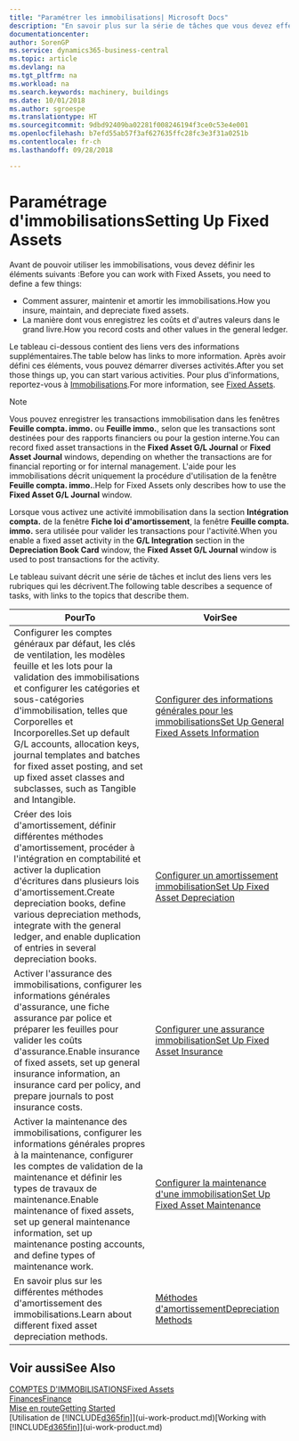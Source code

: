```yaml
---
title: "Paramétrer les immobilisations| Microsoft Docs"
description: "En savoir plus sur la série de tâches que vous devez effectuer pour configurer les immobilisations, telles que les machines ou les bâtiments."
documentationcenter: 
author: SorenGP
ms.service: dynamics365-business-central
ms.topic: article
ms.devlang: na
ms.tgt_pltfrm: na
ms.workload: na
ms.search.keywords: machinery, buildings
ms.date: 10/01/2018
ms.author: sgroespe
ms.translationtype: HT
ms.sourcegitcommit: 9dbd92409ba02281f008246194f3ce0c53e4e001
ms.openlocfilehash: b7efd55ab57f3af627635ffc28fc3e3f31a0251b
ms.contentlocale: fr-ch
ms.lasthandoff: 09/28/2018

---
```

# <a name="setting-up-fixed-assets"></a><span data-ttu-id="e0295-103">Paramétrage d'immobilisations</span><span class="sxs-lookup"><span data-stu-id="e0295-103">Setting Up Fixed Assets</span></span>
<span data-ttu-id="e0295-104">Avant de pouvoir utiliser les immobilisations, vous devez définir les éléments suivants :</span><span class="sxs-lookup"><span data-stu-id="e0295-104">Before you can work with Fixed Assets, you need to define a few things:</span></span>  

* <span data-ttu-id="e0295-105">Comment assurer, maintenir et amortir les immobilisations.</span><span class="sxs-lookup"><span data-stu-id="e0295-105">How you insure, maintain, and depreciate fixed assets.</span></span>  
* <span data-ttu-id="e0295-106">La manière dont vous enregistrez les coûts et d'autres valeurs dans le grand livre.</span><span class="sxs-lookup"><span data-stu-id="e0295-106">How you record costs and other values in the general ledger.</span></span>  

<span data-ttu-id="e0295-107">Le tableau ci-dessous contient des liens vers des informations supplémentaires.</span><span class="sxs-lookup"><span data-stu-id="e0295-107">The table below has links to more information.</span></span> <span data-ttu-id="e0295-108">Après avoir défini ces éléments, vous pouvez démarrer diverses activités.</span><span class="sxs-lookup"><span data-stu-id="e0295-108">After you set those things up, you can start various activities.</span></span> <span data-ttu-id="e0295-109">Pour plus d'informations, reportez-vous à [Immobilisations](fa-manage.md).</span><span class="sxs-lookup"><span data-stu-id="e0295-109">For more information, see [Fixed Assets](fa-manage.md).</span></span>  

> [!NOTE]  
>   <span data-ttu-id="e0295-110">Vous pouvez enregistrer les transactions immobilisation dans les fenêtres **Feuille compta. immo.** ou **Feuille immo.**, selon que les transactions sont destinées pour des rapports financiers ou pour la gestion interne.</span><span class="sxs-lookup"><span data-stu-id="e0295-110">You can record fixed asset transactions in the **Fixed Asset G/L Journal** or **Fixed Asset Journal** windows, depending on whether the transactions are for financial reporting or for internal management.</span></span> <span data-ttu-id="e0295-111">L'aide pour les immobilisations décrit uniquement la procédure d'utilisation de la fenêtre **Feuille compta. immo.**.</span><span class="sxs-lookup"><span data-stu-id="e0295-111">Help for Fixed Assets only describes how to use the **Fixed Asset G/L Journal** window.</span></span>  

<span data-ttu-id="e0295-112">Lorsque vous activez une activité immobilisation dans la section **Intégration compta.** de la fenêtre **Fiche loi d'amortissement**, la fenêtre **Feuille compta. immo.** sera utilisée pour valider les transactions pour l'activité.</span><span class="sxs-lookup"><span data-stu-id="e0295-112">When you enable a fixed asset activity in the **G/L Integration** section in the **Depreciation Book Card** window, the **Fixed Asset G/L Journal** window is used to post transactions for the activity.</span></span>

<span data-ttu-id="e0295-113">Le tableau suivant décrit une série de tâches et inclut des liens vers les rubriques qui les décrivent.</span><span class="sxs-lookup"><span data-stu-id="e0295-113">The following table describes a sequence of tasks, with links to the topics that describe them.</span></span>  

| <span data-ttu-id="e0295-114">Pour</span><span class="sxs-lookup"><span data-stu-id="e0295-114">To</span></span> | <span data-ttu-id="e0295-115">Voir</span><span class="sxs-lookup"><span data-stu-id="e0295-115">See</span></span> |
| --- | --- |
| <span data-ttu-id="e0295-116">Configurer les comptes généraux par défaut, les clés de ventilation, les modèles feuille et les lots pour la validation des immobilisations et configurer les catégories et sous-catégories d'immobilisation, telles que Corporelles et Incorporelles.</span><span class="sxs-lookup"><span data-stu-id="e0295-116">Set up default G/L accounts, allocation keys, journal templates and batches for fixed asset posting, and set up fixed asset classes and subclasses, such as Tangible and Intangible.</span></span> |[<span data-ttu-id="e0295-117">Configurer des informations générales pour les immobilisations</span><span class="sxs-lookup"><span data-stu-id="e0295-117">Set Up General Fixed Assets Information</span></span>](fa-how-setup-general.md) |
| <span data-ttu-id="e0295-118">Créer des lois d'amortissement, définir différentes méthodes d'amortissement, procéder à l'intégration en comptabilité et activer la duplication d'écritures dans plusieurs lois d'amortissement.</span><span class="sxs-lookup"><span data-stu-id="e0295-118">Create depreciation books, define various depreciation methods, integrate with the general ledger, and enable duplication of entries in several depreciation books.</span></span> |[<span data-ttu-id="e0295-119">Configurer un amortissement immobilisation</span><span class="sxs-lookup"><span data-stu-id="e0295-119">Set Up Fixed Asset Depreciation</span></span>](fa-how-setup-depreciation.md) |
| <span data-ttu-id="e0295-120">Activer l'assurance des immobilisations, configurer les informations générales d'assurance, une fiche assurance par police et préparer les feuilles pour valider les coûts d'assurance.</span><span class="sxs-lookup"><span data-stu-id="e0295-120">Enable insurance of fixed assets, set up general insurance information, an insurance card per policy, and prepare journals to post insurance costs.</span></span> |[<span data-ttu-id="e0295-121">Configurer une assurance immobilisation</span><span class="sxs-lookup"><span data-stu-id="e0295-121">Set Up Fixed Asset Insurance</span></span>](fa-how-setup-insurance.md) |
| <span data-ttu-id="e0295-122">Activer la maintenance des immobilisations, configurer les informations générales propres à la maintenance, configurer les comptes de validation de la maintenance et définir les types de travaux de maintenance.</span><span class="sxs-lookup"><span data-stu-id="e0295-122">Enable maintenance of fixed assets, set up general maintenance information, set up maintenance posting accounts, and define types of maintenance work.</span></span> |[<span data-ttu-id="e0295-123">Configurer la maintenance d'une immobilisation</span><span class="sxs-lookup"><span data-stu-id="e0295-123">Set Up Fixed Asset Maintenance</span></span>](fa-how-setup-maintenance.md) |
| <span data-ttu-id="e0295-124">En savoir plus sur les différentes méthodes d'amortissement des immobilisations.</span><span class="sxs-lookup"><span data-stu-id="e0295-124">Learn about different fixed asset depreciation methods.</span></span> |[<span data-ttu-id="e0295-125">Méthodes d'amortissement</span><span class="sxs-lookup"><span data-stu-id="e0295-125">Depreciation Methods</span></span>](fa-depreciation-methods.md) |

## <a name="see-also"></a><span data-ttu-id="e0295-126">Voir aussi</span><span class="sxs-lookup"><span data-stu-id="e0295-126">See Also</span></span>
[<span data-ttu-id="e0295-127">COMPTES D'IMMOBILISATIONS</span><span class="sxs-lookup"><span data-stu-id="e0295-127">Fixed Assets</span></span>](fa-manage.md)  
[<span data-ttu-id="e0295-128">Finances</span><span class="sxs-lookup"><span data-stu-id="e0295-128">Finance</span></span>](finance.md)  
[<span data-ttu-id="e0295-129">Mise en route</span><span class="sxs-lookup"><span data-stu-id="e0295-129">Getting Started</span></span>](product-get-started.md)  
<span data-ttu-id="e0295-130">[Utilisation de [!INCLUDE[d365fin](includes/d365fin_md.md)]](ui-work-product.md)</span><span class="sxs-lookup"><span data-stu-id="e0295-130">[Working with [!INCLUDE[d365fin](includes/d365fin_md.md)]](ui-work-product.md)</span></span>

